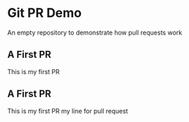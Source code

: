 # Git PR Demo

An empty repository to demonstrate how pull requests work

## A First PR
This is my first PR

## A First PR
This is my first PR
my line for pull request
